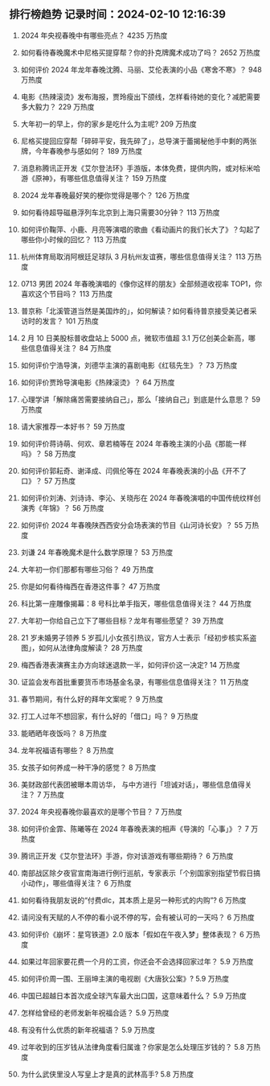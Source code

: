 
## 排行榜趋势 记录时间：2024-02-10 12:16:39
  
  1. 2024 年央视春晚中有哪些亮点？ 4235 万热度
    
  2. 如何看待春晚魔术中尼格买提穿帮？你的扑克牌魔术成功了吗？ 2652 万热度
    
  3. 如何评价 2024 年龙年春晚沈腾、马丽、艾伦表演的小品《寒舍不寒》？ 948 万热度
    
  4. 电影《热辣滚烫》发布海报，贾玲瘦出下颌线，怎样看待她的变化？减肥需要多大毅力？ 229 万热度
    
  5. 大年初一的早上，你的家乡是吃什么为主呢? 209 万热度
    
  6. 尼格买提回应穿帮「碎碎平安，我先碎了」，总导演于蕾揭秘他手中剩的两张牌，今年春晚参与感如何？ 189 万热度
    
  7. 消息称腾讯正开发《艾尔登法环》手游版，本体免费，提供内购，或对标米哈游《原神》，有哪些信息值得关注？ 159 万热度
    
  8. 2024 龙年春晚最好笑的梗你觉得是哪个？ 126 万热度
    
  9. 如何看待超导磁悬浮列车北京到上海只需要30分钟？ 113 万热度
    
  10. 如何评价鞠萍、小鹿、月亮等演唱的歌曲《看动画片的我们长大了》？勾起了哪些你小时候的回忆？ 113 万热度
    
  11. 杭州体育局取消阿根廷足球队 3 月杭州友谊赛，哪些信息值得关注？ 113 万热度
    
  12. 0713 男团 2024 年春晚演唱的《像你这样的朋友》全部频道收视率 TOP1，你喜欢这个节目吗？ 113 万热度
    
  13. 普京称「北溪管道当然是美国炸的」，如何解读？如何看待普京接受美记者采访时的发言？ 101 万热度
    
  14. 2 月 10 日美股标普收盘站上 5000 点，微软市值超 3.1 万亿创美企新高，哪些信息值得关注？ 84 万热度
    
  15. 如何评价宁浩导演，刘德华主演的喜剧电影《红毯先生》？ 73 万热度
    
  16. 如何评价贾玲导演电影《热辣滚烫》？ 64 万热度
    
  17. 心理学讲「解除痛苦需要接纳自己」，那么「接纳自己」到底是什么意思？ 59 万热度
    
  18. 请大家推荐一本好书？ 59 万热度
    
  19. 如何评价蒋诗萌、何欢、章若楠等在 2024 年春晚主演的小品《那能一样吗》？ 58 万热度
    
  20. 如何评价郭耘奇、谢泽成、闫佩伦等在 2024 年春晚表演的小品《开不了口》？ 57 万热度
    
  21. 如何评价刘涛、刘诗诗、李沁、关晓彤在 2024 年春晚演唱的中国传统纹样创演秀《年锦》？ 56 万热度
    
  22. 如何评价 2024 年春晚陕西西安分会场表演的节目《山河诗长安》？ 55 万热度
    
  23. 刘谦 24 年春晚魔术是什么数学原理？ 53 万热度
    
  24. 大年初一你们那都有哪些习俗？ 49 万热度
    
  25. 你是如何看待梅西在香港这件事？ 47 万热度
    
  26. 科比第一座雕像揭幕：8 号科比单手指天，哪些信息值得关注？ 44 万热度
    
  27. 大年初一你给自己立下了哪些目标？龙年有哪些愿望？ 39 万热度
    
  28. 21 岁未婚男子领养 5 岁孤儿小女孩引热议，官方人士表示「经初步核实系盗图」，如何从法律角度解读？ 28 万热度
    
  29. 梅西香港表演赛主办方向球迷退款一半，如何评价这一决定? 14 万热度
    
  30. 证监会发布首批重要货币市场基金名录，有哪些信息值得关注？ 11 万热度
    
  31. 春节期间，有什么好的拜年文案呢？ 9 万热度
    
  32. 打工人过年不想回家，有什么好的「借口」吗？ 9 万热度
    
  33. 能晒晒年夜饭吗？ 8 万热度
    
  34. 龙年祝福语有哪些？ 8 万热度
    
  35. 女孩子如何养成一种干净的感觉？ 8 万热度
    
  36. 美财政部代表团被曝本周访华， 与中方进行「坦诚对话」，哪些信息值得关注？ 7 万热度
    
  37. 2024 年央视春晚你最喜欢的是哪个节目？ 7 万热度
    
  38. 如何评价金霏、陈曦等在 2024 年春晚表演的相声《导演的「心事」》？ 7 万热度
    
  39. 腾讯正开发《艾尔登法环》手游，你对该游戏有哪些期待？ 6 万热度
    
  40. 南部战区除夕夜官宣南海进行例行巡航，专家表示「个别国家别指望节假日搞小动作」，哪些值得关注？ 6 万热度
    
  41. 如何看待我朋友说的“付费dlc，其本质上是另一种形式的内购”? 6 万热度
    
  42. 请问没有天赋的人不停的看小说不停的写，会有被认可的一天吗？ 6 万热度
    
  43. 如何评价《崩坏：星穹铁道》2.0 版本「假如在午夜入梦」整体表现？ 6 万热度
    
  44. 如果过年回家要花费一个月的工资，你还会不会选择回家过年？ 5.9 万热度
    
  45. 如何评价周一围、王丽坤主演的电视剧《大唐狄公案》? 5.9 万热度
    
  46. 中国已超越日本首次成全球汽车最大出口国，这意味着什么？ 5.9 万热度
    
  47. 怎样给曾经的老师发新年祝福合适？ 5.9 万热度
    
  48. 有没有什么优质的新年祝福语？ 5.9 万热度
    
  49. 过年收到的压岁钱从法律角度看归属谁？你家是怎么处理压岁钱的？ 5.8 万热度
    
  50. 为什么武侠里没人写皇上才是真的武林高手? 5.8 万热度
    